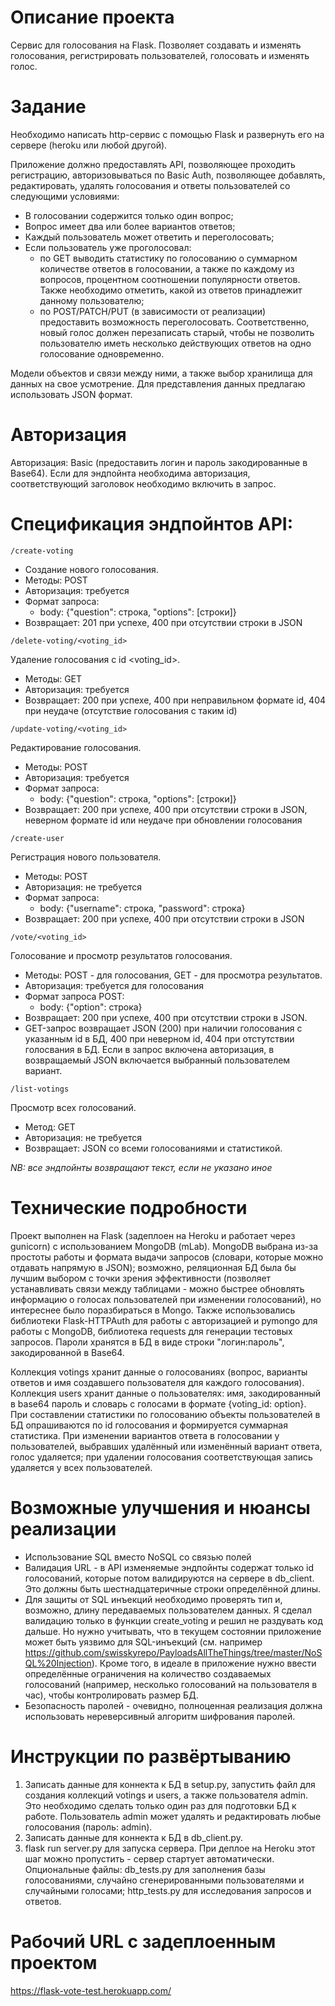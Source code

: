 # Описание проекта
Сервис для голосования на Flask. Позволяет создавать и изменять голосования, регистрировать пользователей, голосовать и изменять голос.

# Задание
Необходимо написать http-сервис с помощью Flask и развернуть его на сервере (heroku или любой другой).
 
Приложение должно предоставлять API, позволяющее проходить регистрацию, авторизовываться по Basic Auth, позволяющее добавлять, редактировать, удалять голосования и ответы пользователей со следующими условиями:
 
* В голосовании содержится только один вопрос;
* Вопрос имеет два или более вариантов ответов;
* Каждый пользователь может ответить и переголосовать; 
* Если пользователь уже проголосовал: 
    - по GET выводить статистику по голосованию о суммарном количестве ответов в голосовании, а также по каждому из вопросов, процентном соотношении популярности ответов. Также необходимо отметить, какой из ответов принадлежит данному пользователю;
    - по POST/PATCH/PUT (в зависимости от реализации) предоставить возможность переголосовать. Соответственно, новый голос должен перезаписать старый, чтобы не позволить пользователю иметь несколько действующих ответов на одно голосование одновременно.
 
Модели объектов и связи между ними, а также выбор хранилища для данных на свое усмотрение. Для представления данных предлагаю использовать JSON формат.

# Авторизация

Авторизация: Basic (предоставить логин и пароль закодированные в Base64). Если для эндпойнта необходима авторизация, соответствующий заголовок необходимо включить в запрос.

# Спецификация эндпойнтов API:

`/create-voting`

* Создание нового голосования.
* Методы: POST
* Авторизация: требуется
* Формат запроса:
  - body: {"question": строка, "options": [строки]}
* Возвращает: 201 при успехе, 400 при отсутствии строки в JSON

`/delete-voting/<voting_id>`

Удаление голосования с id <voting_id>.
* Методы: GET
* Авторизация: требуется
* Возвращает: 200 при успехе, 400 при неправильном формате id, 404 при неудаче (отсутствие голосования с таким id)

`/update-voting/<voting_id>`

Редактирование голосования.
* Методы: POST
* Авторизация: требуется
* Формат запроса:
  - body: {"question": строка, "options": [строки]}
* Возвращает: 200 при успехе, 400 при отсутствии строки в JSON, неверном формате id или неудаче при обновлении голосования

`/create-user`

Регистрация нового пользователя.
* Методы: POST
* Авторизация: не требуется
* Формат запроса:
  - body: {"username": строка, "password": строка}
* Возвращает: 200 при успехе, 400 при отсутствии строки в JSON

`/vote/<voting_id>`

Голосование и просмотр результатов голосования.
* Методы: POST - для голосования, GET - для просмотра результатов.
* Авторизация: требуется для голосования
* Формат запроса POST:
  - body: {"option": строка}
* Возвращает: 200 при успехе, 400 при отсутствии строки в JSON.
* GET-запрос возвращает JSON (200) при наличии голосования с указанным id в БД, 400 при неверном id, 404 при отстутствии голосвания в БД. Если в запрос включена авторизация, в возвращаемый JSON включается выбранный пользователем вариант.

`/list-votings`

Просмотр всех голосований.
* Метод: GET
* Авторизация: не требуется
* Возвращает: JSON со всеми голосованиями и статистикой.

*NB: все эндпойнты возвращают текст, если не указано иное*

# Технические подробности
Проект выполнен на Flask (задеплоен на Heroku и работает через gunicorn) с использованием MongoDB (mLab). MongoDB выбрана из-за простоты работы и формата выдачи запросов (словари, которые можно отдавать напрямую в JSON); возможно, реляционная БД была бы лучшим выбором с точки зрения эффективности (позволяет устанавливать связи между таблицами - можно быстрее обновлять информацию о голосах пользователей при изменении голосований), но интереснее было поразбираться в Mongo. Также использовались библиотеки Flask-HTTPAuth для работы с авторизацией и pymongo для работы с MongoDB, библиотека requests для генерации тестовых запросов. Пароли хранятся в БД в виде строки "логин:пароль", закодированной в Base64.

Коллекция votings хранит данные о голосованиях (вопрос, варианты ответов и имя создавшего пользователя для каждого голосования). Коллекция users хранит данные о пользователях: имя, закодированный в base64 пароль и словарь с голосами в формате {voting_id: option}. При составлении статистики по голосованию объекты пользователей в БД опрашиваются по id голосования и формируется суммарная статистика. При изменении вариантов ответа в голосовании у пользователей, выбравших удалённый или изменённый вариант ответа, голос удаляется; при удалении голосования соответствующая запись удаляется у всех пользователей.

# Возможные улучшения и нюансы реализации

* Использование SQL вместо NoSQL со связью полей
* Валидация URL - в API изменяемые эндпойнты содержат только id голосований, которые потом валидируются на сервере в db_client. Это должны быть шестнадцатеричные строки определённой длины.
* Для защиты от SQL инъекций необходимо проверять тип и, возможно, длину передаваемых пользователем данных. Я сделал валидацию только в функции create_voting и решил не раздувать код дальше. Но нужно учитывать, что в текущем состоянии приложение может быть уязвимо для SQL-инъекций (см. например https://github.com/swisskyrepo/PayloadsAllTheThings/tree/master/NoSQL%20Injection). Кроме того, в идеале в приложение нужно ввести определённые ограничения на количество создаваемых голосований (например, несколько голосований на пользователя в час), чтобы контролировать размер БД.
* Безопасность паролей - очевидно, полноценная реализация должна использовать нереверсивный алгоритм шифрования паролей.

# Инструкции по развёртыванию
1. Записать данные для коннекта к БД в setup.py, запустить файл для создания коллекций votings и users, а также пользователя admin. Это необходимо сделать только один раз для подготовки БД к работе. Пользователь admin может удалять и редактировать любые голосования (пароль: admin).
2. Записать данные для коннекта к БД в db_client.py.
3. flask run server.py для запуска сервера. При деплое на Heroku этот шаг можно пропустить - сервер стартует автоматически.
Опциональные файлы: db_tests.py для заполнения базы голосованиями, случайно сгенерированными пользователями и случайными голосами; http_tests.py для исследования запросов и ответов.

# Рабочий URL с задеплоенным проектом
https://flask-vote-test.herokuapp.com/
